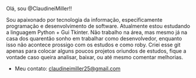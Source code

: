   Olá, sou @ClaudineiMiller!!
  
  Sou  apaixonado por tecnologia da informação, especificamente programação e desenvolvimento de software.
Atualmente estou estudando a linguagem Python + Gui Tkinter.
  Não trabalho na área, mas mesmo já na casa dos quarentão sonho em trabalhar como desenvolvedor, enquanto isso não acontece prossigo com os estudos e como roby.
Criei esse git apenas para colocar alguns poucos projetos oriundos de estudos, fique a vontade caso queira analisar, baixar, ou até mesmo comentar melhorias.
 - Meu contato: claudineimiller25@gmail.com
<!---
ClaudineiMiller/ClaudineiMiller is a ✨ special ✨ repository because its `README.md` (this file) appears on your GitHub profile.
You can click the Preview link to take a look at your changes.
--->
